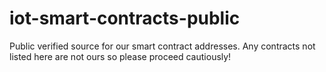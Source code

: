 # iot-smart-contracts-public
Public verified source for our smart contract addresses. Any contracts not listed here are not ours so please proceed cautiously!

